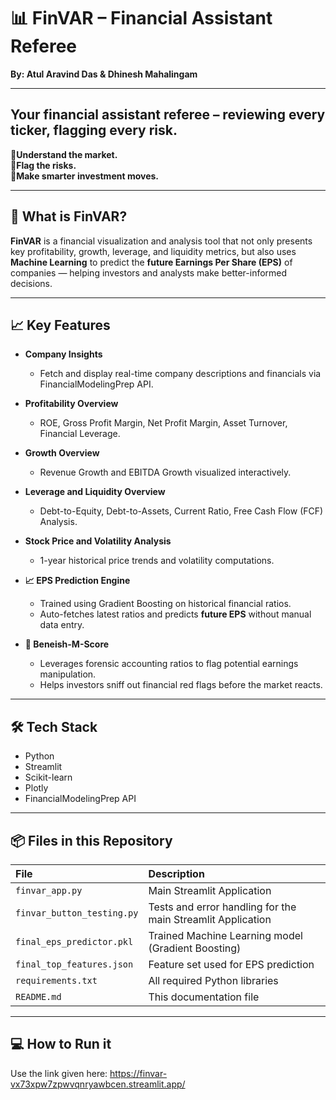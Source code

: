# 📊 FinVAR – Financial Assistant Referee

**By: Atul Aravind Das & Dhinesh Mahalingam**

---
Your financial assistant referee – reviewing every ticker, flagging every risk.
---

🧠**Understand the market.**  
🚨**Flag the risks.**  
💼**Make smarter investment moves.**

---

## 🚀 What is FinVAR?

**FinVAR** is a financial visualization and analysis tool that not only presents key profitability, growth, leverage, and liquidity metrics, but also uses **Machine Learning** to predict the **future Earnings Per Share (EPS)** of companies — helping investors and analysts make better-informed decisions.

---

## 📈 Key Features

- **Company Insights**  
  - Fetch and display real-time company descriptions and financials via FinancialModelingPrep API.

- **Profitability Overview**  
  - ROE, Gross Profit Margin, Net Profit Margin, Asset Turnover, Financial Leverage.

- **Growth Overview**  
  - Revenue Growth and EBITDA Growth visualized interactively.

- **Leverage and Liquidity Overview**  
  - Debt-to-Equity, Debt-to-Assets, Current Ratio, Free Cash Flow (FCF) Analysis.

- **Stock Price and Volatility Analysis**  
  - 1-year historical price trends and volatility computations.

- **📈 EPS Prediction Engine**  
  - Trained using Gradient Boosting on historical financial ratios.
  - Auto-fetches latest ratios and predicts **future EPS** without manual data entry.
- **🔢 Beneish-M-Score**
  - Leverages forensic accounting ratios to flag potential earnings manipulation.
  - Helps investors sniff out financial red flags before the market reacts.
---

## 🛠️ Tech Stack

- Python
- Streamlit
- Scikit-learn
- Plotly
- FinancialModelingPrep API

---

## 📦 Files in this Repository

| File | Description |
|:---|:---|
| `finvar_app.py` | Main Streamlit Application |
| `finvar_button_testing.py` | Tests and error handling for the main Streamlit Application |
| `final_eps_predictor.pkl` | Trained Machine Learning model (Gradient Boosting) |
| `final_top_features.json` | Feature set used for EPS prediction |
| `requirements.txt` | All required Python libraries |
| `README.md` | This documentation file |

---

## 💻 How to Run it

Use the link given here: https://finvar-vx73xpw7zpwvqnryawbcen.streamlit.app/


